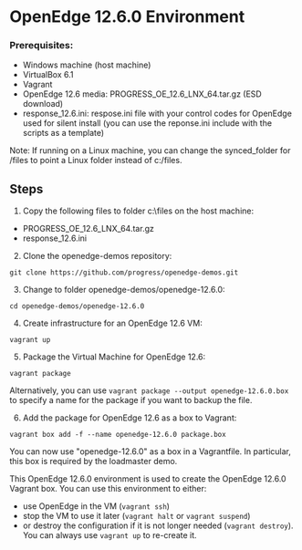 # OpenEdge 12.6.0 Environment

### Prerequisites:
* Windows machine (host machine)
* VirtualBox 6.1
* Vagrant
* OpenEdge 12.6 media: PROGRESS_OE_12.6_LNX_64.tar.gz (ESD download)
* response_12.6.ini: respose.ini file with your control codes for OpenEdge used for silent install (you can use the reponse.ini include with the scripts as a template)

Note: If running on a Linux machine, you can change the synced_folder for /files to point a Linux folder instead of c:/files.

## Steps

1. Copy the following files to folder c:\files on the host machine:
* PROGRESS_OE_12.6_LNX_64.tar.gz
* response_12.6.ini

2. Clone the openedge-demos repository:
~~~
git clone https://github.com/progress/openedge-demos.git
~~~

3. Change to folder openedge-demos/openedge-12.6.0:
~~~
cd openedge-demos/openedge-12.6.0
~~~

4. Create infrastructure for an OpenEdge 12.6 VM:
~~~
vagrant up
~~~

5. Package the Virtual Machine for OpenEdge 12.6:
~~~
vagrant package
~~~

Alternatively, you can use `vagrant package --output openedge-12.6.0.box` to specify a name for the package if you want to backup the file.

6. Add the package for OpenEdge 12.6 as a box to Vagrant:
~~~
vagrant box add -f --name openedge-12.6.0 package.box
~~~

You can now use "openedge-12.6.0" as a box in a Vagrantfile.
In particular, this box is required by the loadmaster demo.

This OpenEdge 12.6.0 environment is used to create the OpenEdge 12.6.0 Vagrant box. 
You can use this environment to either:
* use OpenEdge in the VM (`vagrant ssh`)
* stop the VM to use it later (`vagrant halt` or `vagrant suspend`)
* or destroy the configuration if it is not longer needed (`vagrant destroy`). You can always use `vagrant up` to re-create it.
